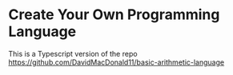 # Create Your Own Programming Language

This is a Typescript version of the repo 
https://github.com/DavidMacDonald11/basic-arithmetic-language


